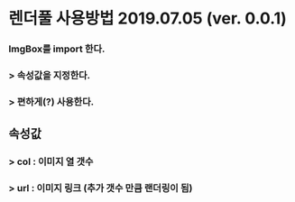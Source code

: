 # 렌더풀 사용방법 2019.07.05 (ver. 0.0.1)

### ImgBox를 import 한다.
### > 속성값을 지정한다.
### > 편하게(?) 사용한다.

## 속성값

### > col : 이미지 열 갯수
### > url : 이미지 링크 (추가 갯수 만큼 랜더링이 됨)
